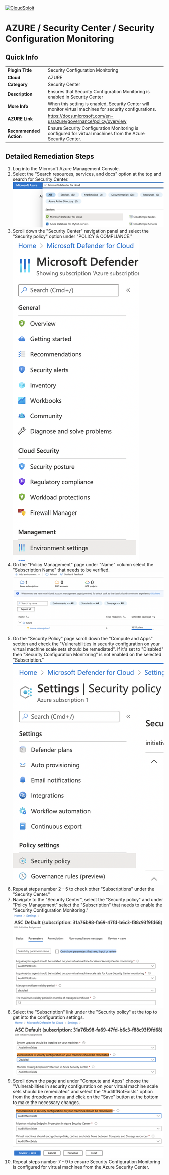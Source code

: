 [![CloudSploit](https://cloudsploit.com/img/logo-new-big-text-100.png "CloudSploit")](https://cloudsploit.com)

# AZURE / Security Center / Security Configuration Monitoring

## Quick Info

| | |
|-|-|
| **Plugin Title** | Security Configuration Monitoring |
| **Cloud** | AZURE |
| **Category** | Security Center |
| **Description** | Ensures that Security Configuration Monitoring is enabled in Security Center |
| **More Info** | When this setting is enabled, Security Center will monitor virtual machines for security configurations. |
| **AZURE Link** | https://docs.microsoft.com/en-us/azure/governance/policy/overview |
| **Recommended Action** | Ensure Security Configuration Monitoring is configured for virtual machines from the Azure Security Center. |

## Detailed Remediation Steps
1. Log into the Microsoft Azure Management Console.
2. Select the "Search resources, services, and docs" option at the top and search for Security Center. </br> <img src="/resources/azure/securitycenter/security-configuration-monitoring/step2.png"/>
3. Scroll down the "Security Center" navigation panel and select the "Security policy" option under "POLICY & COMPLIANCE."</br> <img src="/resources/azure/securitycenter/security-configuration-monitoring/step3.png"/>
4. On the "Policy Management" page under "Name" column select the "Subscription Name" that needs to be verified.</br> <img src="/resources/azure/securitycenter/security-configuration-monitoring/step4.png"/>
5. On the "Security Policy" page scroll down the "Compute and Apps" section and check the "Vulnerabilities in security configuration on your virtual machine scale sets should be remediated". If it's set to "Disabled" then "Security Configuration Monitoring" is not enabled on the selected "Subscription."</br> <img src="/resources/azure/securitycenter/security-configuration-monitoring/step5.png"/>
6. Repeat steps number 2 - 5 to check other "Subscriptions" under the "Security Center."</br>
7. Navigate to the "Security Center", select the "Security policy" and under "Policy Management" select the "Subscription" that needs to enable the "Security Configuration Monitoring."</br> <img src="/resources/azure/securitycenter/security-configuration-monitoring/step7.png"/>
8. Select the "Subscription" link under the "Security policy" at the top to get into the configuration settings. </br> <img src="/resources/azure/securitycenter/security-configuration-monitoring/step8.png"/>
9. Scroll down the page and under "Compute and Apps" choose the "Vulnerabilities in security configuration on your virtual machine scale sets should be remediated" and select the "AuditIfNotExists" option from the dropdown menu and click on the "Save" button at the bottom to make the necessary changes.</br> <img src="/resources/azure/securitycenter/security-configuration-monitoring/step9.png"/>
10. Repeat steps number 7 - 9 to ensure Security Configuration Monitoring is configured for virtual machines from the Azure Security Center.</br>

